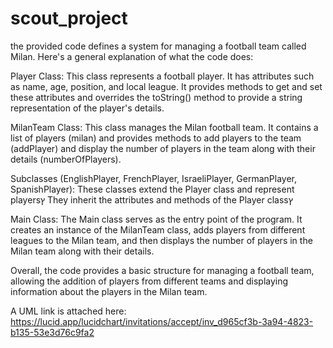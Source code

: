 # scout_project
the provided code defines a system for managing a football team called Milan. Here's a general explanation of what the code does:

Player Class: This class represents a football player. It has attributes such as name, age, position, and local league. It provides methods to get and set these attributes and overrides the toString() method to provide a string representation of the player's details.

MilanTeam Class: This class manages the Milan football team. It contains a list of players (milan) and provides methods to add players to the team (addPlayer) and display the number of players in the team along with their details (numberOfPlayers).

Subclasses (EnglishPlayer, FrenchPlayer, IsraeliPlayer, GermanPlayer, SpanishPlayer): These classes extend the Player class and represent playersץ
They inherit the attributes and methods of the Player classץ

Main Class: The Main class serves as the entry point of the program. It creates an instance of the MilanTeam class, adds players from different leagues to the Milan team, and then displays the number of players in the Milan team along with their details.

Overall, the code provides a basic structure for managing a football team, allowing the addition of players from different teams and displaying information about the players in the Milan team.

A UML link is attached here:
https://lucid.app/lucidchart/invitations/accept/inv_d965cf3b-3a94-4823-b135-53e3d76c9fa2
